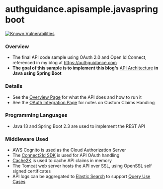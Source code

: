 # authguidance.apisample.javaspringboot

[![Known Vulnerabilities](https://snyk.io/test/github/gary-archer/authguidance.apisample.javaspringboot/badge.svg?targetFile=pom.xml)](https://snyk.io/test/github/gary-archer/authguidance.apisample.javaspringboot?targetFile=pom.xml)

### Overview 

* The final API code sample using OAuth 2.0 and Open Id Connect, referenced in my blog at https://authguidance.com
* **The goal of this sample is to implement this blog's** [API Architecture](https://authguidance.com/2019/03/24/api-platform-design/) **in Java using Spring Boot**

### Details

* See the [Overview Page](https://authguidance.com/2019/03/24/java-spring-boot-api-overview/) for what the API does and how to run it
* See the [OAuth Integration Page](https://authguidance.com/2019/03/24/java-spring-boot-api-coding-key-points/) for notes on Custom Claims Handling

### Programming Languages

* Java 13 and Spring Boot 2.3 are used to implement the REST API

### Middleware Used

* AWS Cognito is used as the Cloud Authorization Server
* The [Connect2Id SDK](https://connect2id.com/products/nimbus-oauth-openid-connect-sdk) is used for API OAuth handling
* [Cache2K](https://cache2k.org) is used to cache API claims in memory
* The Tomcat web server hosts the API over SSL, using OpenSSL self signed certificates 
* API logs can be aggregated to [Elastic Search](https://authguidance.com/2019/07/19/log-aggregation-setup/) to support [Query Use Cases](https://authguidance.com/2019/08/02/intelligent-api-platform-analysis/)
